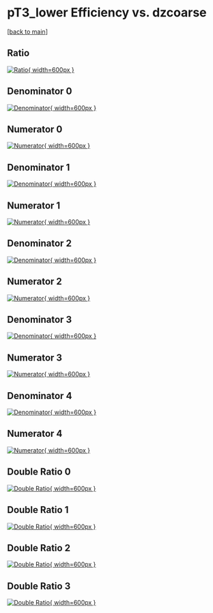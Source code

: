 # pT3_lower Efficiency vs. dzcoarse

[[back to main](./)]



## Ratio

[![Ratio](../mtv/var/pT3_lower_loweta_0_1_eff_dzcoarse.png){ width=600px }](../mtv/var/pT3_lower_loweta_0_1_eff_dzcoarse.pdf)

## Denominator 0

[![Denominator](../mtv/den/pT3_lower_loweta_0_1_eff_dzcoarse_den0.png){ width=600px }](../mtv/den/pT3_lower_loweta_0_1_eff_dzcoarse_den0.pdf)

## Numerator 0

[![Numerator](../mtv/num/pT3_lower_loweta_0_1_eff_dzcoarse_num0.png){ width=600px }](../mtv/num/pT3_lower_loweta_0_1_eff_dzcoarse_num0.pdf)

## Denominator 1

[![Denominator](../mtv/den/pT3_lower_loweta_0_1_eff_dzcoarse_den1.png){ width=600px }](../mtv/den/pT3_lower_loweta_0_1_eff_dzcoarse_den1.pdf)

## Numerator 1

[![Numerator](../mtv/num/pT3_lower_loweta_0_1_eff_dzcoarse_num1.png){ width=600px }](../mtv/num/pT3_lower_loweta_0_1_eff_dzcoarse_num1.pdf)

## Denominator 2

[![Denominator](../mtv/den/pT3_lower_loweta_0_1_eff_dzcoarse_den2.png){ width=600px }](../mtv/den/pT3_lower_loweta_0_1_eff_dzcoarse_den2.pdf)

## Numerator 2

[![Numerator](../mtv/num/pT3_lower_loweta_0_1_eff_dzcoarse_num2.png){ width=600px }](../mtv/num/pT3_lower_loweta_0_1_eff_dzcoarse_num2.pdf)

## Denominator 3

[![Denominator](../mtv/den/pT3_lower_loweta_0_1_eff_dzcoarse_den3.png){ width=600px }](../mtv/den/pT3_lower_loweta_0_1_eff_dzcoarse_den3.pdf)

## Numerator 3

[![Numerator](../mtv/num/pT3_lower_loweta_0_1_eff_dzcoarse_num3.png){ width=600px }](../mtv/num/pT3_lower_loweta_0_1_eff_dzcoarse_num3.pdf)

## Denominator 4

[![Denominator](../mtv/den/pT3_lower_loweta_0_1_eff_dzcoarse_den4.png){ width=600px }](../mtv/den/pT3_lower_loweta_0_1_eff_dzcoarse_den4.pdf)

## Numerator 4

[![Numerator](../mtv/num/pT3_lower_loweta_0_1_eff_dzcoarse_num4.png){ width=600px }](../mtv/num/pT3_lower_loweta_0_1_eff_dzcoarse_num4.pdf)

## Double Ratio 0

[![Double Ratio](../mtv/ratio/pT3_lower_loweta_0_1_eff_dzcoarse_ratio0.png){ width=600px }](../mtv/ratio/pT3_lower_loweta_0_1_eff_dzcoarse_ratio0.pdf)

## Double Ratio 1

[![Double Ratio](../mtv/ratio/pT3_lower_loweta_0_1_eff_dzcoarse_ratio1.png){ width=600px }](../mtv/ratio/pT3_lower_loweta_0_1_eff_dzcoarse_ratio1.pdf)

## Double Ratio 2

[![Double Ratio](../mtv/ratio/pT3_lower_loweta_0_1_eff_dzcoarse_ratio2.png){ width=600px }](../mtv/ratio/pT3_lower_loweta_0_1_eff_dzcoarse_ratio2.pdf)

## Double Ratio 3

[![Double Ratio](../mtv/ratio/pT3_lower_loweta_0_1_eff_dzcoarse_ratio3.png){ width=600px }](../mtv/ratio/pT3_lower_loweta_0_1_eff_dzcoarse_ratio3.pdf)

